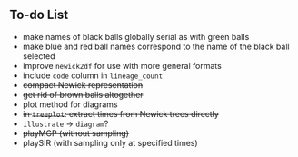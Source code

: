 ## To-do List

- make names of black balls globally serial as with green balls
- make blue and red ball names correspond to the name of the black ball selected
- improve `newick2df` for use with more general formats
- include `code` column in `lineage_count`
- ~~compact Newick representation~~
- ~~get rid of brown balls altogether~~
- plot method for diagrams
- ~~in `treeplot`: extract times from Newick trees directly~~
- `illustrate` -> `diagram`?
- ~~playMGP (without sampling)~~
- playSIR (with sampling only at specified times)
